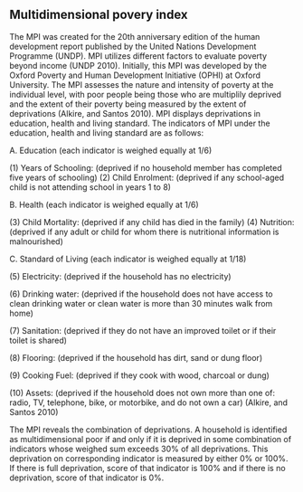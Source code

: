 ## Multidimensional povery index

The MPI was created for the 20th anniversary edition of the human development report published by the United Nations Development Programme (UNDP). MPI utilizes different factors to evaluate poverty beyond income (UNDP 2010). Initially, this MPI was developed by the Oxford Poverty and Human Development Initiative (OPHI) at Oxford University. The MPI assesses the nature and intensity of poverty at the individual level, with poor people being those who are multiplily deprived and the extent of their poverty being measured by the extent of deprivations (Alkire, and Santos 2010). MPI displays deprivations in education, health and living standard. The indicators of MPI under the education, health and living standard are as follows:

A. Education (each indicator is weighed equally at 1/6)

(1) Years of Schooling: (deprived if no household member has completed five years of schooling)
(2) Child Enrolment: (deprived if any school-aged child is not attending school in years 1 to 8) 

B. Health (each indicator is weighed equally at 1/6)

(3) Child Mortality: (deprived if any child has died in the family)
(4) Nutrition: (deprived if any adult or child for whom there is nutritional information is malnourished)

C. Standard of Living (each indicator is weighed equally at 1/18)

(5) Electricity: (deprived if the household has no electricity)

(6) Drinking water: (deprived if the household does not have access to clean drinking water or clean water is more than 30 minutes walk from home)

(7) Sanitation: (deprived if they do not have an improved toilet or if their toilet is shared)

(8) Flooring: (deprived if the household has dirt, sand or dung floor)

(9) Cooking Fuel: (deprived if they cook with wood, charcoal or dung)

(10) Assets: (deprived if the household does not own more than one of: radio, TV, telephone, bike, or motorbike, and do not own a car) (Alkire, and Santos 2010)

The MPI reveals the combination of deprivations. A household is identified as multidimensional poor if and only if it is deprived in some combination of indicators whose weighed sum exceeds 30% of all deprivations. This deprivation on corresponding indicator is measured by either 0% or 100%. If there is full deprivation, score of that indicator is 100% and if there is no deprivation, score of that indicator is 0%.